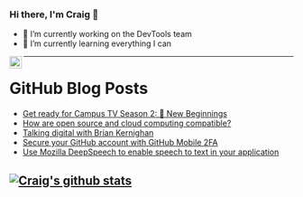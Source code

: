 ### Hi there, I'm Craig 👋

<!--
**CraigTeelFugro/CraigTeelFugro** is a ✨ _special_ ✨ repository because its `README.md` (this file) appears on your GitHub profile.

Here are some ideas to get you started:
-->

- 🔭 I’m currently working on the DevTools team
- 🌱 I’m currently learning everything I can

[<img align="left" alt="Craig Teel | LinkedIn" width="22px" src="https://cdn.jsdelivr.net/npm/simple-icons@v3/icons/linkedin.svg" />][linkedin]

---

# GitHub Blog Posts

<!-- BLOG-POST-LIST:START -->
- [Get ready for Campus TV Season 2: 🌱 New Beginnings](https://github.blog/2022-01-26-get-ready-for-campus-tv-season-2-new-beginnings/)
- [How are open source and cloud computing compatible?](https://opensource.com/article/22/1/open-source-cloud-computing)
- [Talking digital with Brian Kernighan](https://opensource.com/article/22/1/interview-brian-kernighan)
- [Secure your GitHub account with GitHub Mobile 2FA](https://github.blog/2022-01-25-secure-your-github-account-github-mobile-2fa/)
- [Use Mozilla DeepSpeech to enable speech to text in your application](https://opensource.com/article/22/1/voice-text-mozilla-deepspeech)
<!-- BLOG-POST-LIST:END -->

## [![Craig's github stats](https://github-readme-stats.vercel.app/api?username=craigteelfugro)](https://github.com/anuraghazra/github-readme-stats)


[linkedin]: https://linkedin.com/in/craig-teel-b8786771
